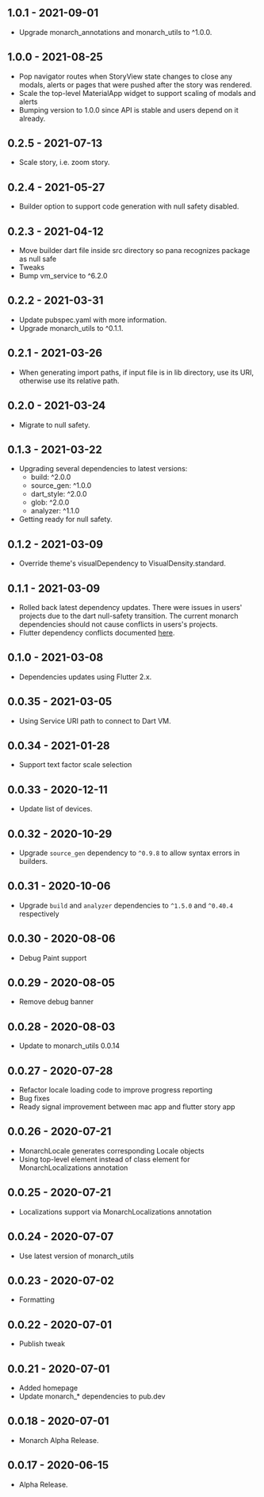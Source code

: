 ## 1.0.1 - 2021-09-01
- Upgrade monarch_annotations and monarch_utils to ^1.0.0.

## 1.0.0 - 2021-08-25
- Pop navigator routes when StoryView state changes to close any modals, 
  alerts or pages that were pushed after the story was rendered.
- Scale the top-level MaterialApp widget to support scaling of modals and alerts
- Bumping version to 1.0.0 since API is stable and users depend on it already.

## 0.2.5 - 2021-07-13
- Scale story, i.e. zoom story.

## 0.2.4 - 2021-05-27
- Builder option to support code generation with null safety disabled.

## 0.2.3 - 2021-04-12
- Move builder dart file inside src directory so pana recognizes package as null safe
- Tweaks
- Bump vm_service to ^6.2.0

## 0.2.2 - 2021-03-31
- Update pubspec.yaml with more information.
- Upgrade monarch_utils to ^0.1.1.

## 0.2.1 - 2021-03-26
- When generating import paths, if input file is in lib directory, use its URI, otherwise
  use its relative path.

## 0.2.0 - 2021-03-24
- Migrate to null safety.

## 0.1.3 - 2021-03-22
- Upgrading several dependencies to latest versions:
  +  build: ^2.0.0
  +  source_gen: ^1.0.0
  +  dart_style: ^2.0.0
  +  glob: ^2.0.0
  +  analyzer: ^1.1.0
- Getting ready for null safety.

## 0.1.2 - 2021-03-09
- Override theme's visualDependency to VisualDensity.standard.

## 0.1.1 - 2021-03-09
- Rolled back latest dependency updates. There were issues in users' projects due to 
  the dart null-safety transition. The current monarch dependencies should not cause 
  conflicts in users's projects.
- Flutter dependency conflicts documented [here](https://github.com/flutter/flutter/issues/77681).

## 0.1.0 - 2021-03-08
- Dependencies updates using Flutter 2.x.

## 0.0.35 - 2021-03-05
- Using Service URI path to connect to Dart VM.

## 0.0.34 - 2021-01-28
- Support text factor scale selection

## 0.0.33 - 2020-12-11
- Update list of devices.

## 0.0.32 - 2020-10-29
- Upgrade `source_gen` dependency to `^0.9.8` to allow syntax errors in builders.

## 0.0.31 - 2020-10-06
- Upgrade `build` and `analyzer` dependencies to `^1.5.0` and `^0.40.4` respectively

## 0.0.30 - 2020-08-06
- Debug Paint support

## 0.0.29 - 2020-08-05
- Remove debug banner

## 0.0.28 - 2020-08-03
- Update to monarch_utils 0.0.14

## 0.0.27 - 2020-07-28
- Refactor locale loading code to improve progress reporting
- Bug fixes
- Ready signal improvement between mac app and flutter story app

## 0.0.26 - 2020-07-21
- MonarchLocale generates corresponding Locale objects
- Using top-level element instead of class element for MonarchLocalizations annotation

## 0.0.25 - 2020-07-21
- Localizations support via MonarchLocalizations annotation

## 0.0.24 - 2020-07-07
- Use latest version of monarch_utils

## 0.0.23 - 2020-07-02
- Formatting

## 0.0.22 - 2020-07-01
- Publish tweak

## 0.0.21 - 2020-07-01
- Added homepage
- Update monarch_* dependencies to pub.dev

## 0.0.18 - 2020-07-01
- Monarch Alpha Release.

## 0.0.17 - 2020-06-15
- Alpha Release.
